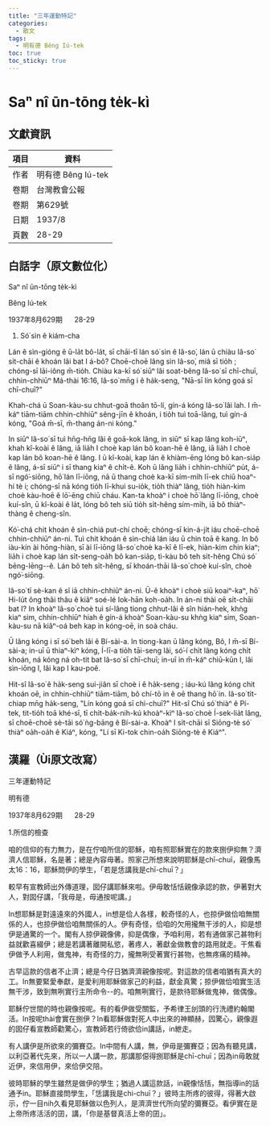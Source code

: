 ```yaml
---
title: "三年運動特記"
categories:
  - 散文
tags:
  - 明有德 Bêng Iú-tek
toc: true
toc_sticky: true
---
```


# Saⁿ nî ūn-tōng te̍k-kì

## 文獻資訊

| 項目 | 資料 |
|---|---|
| 作者 | 明有德 Bêng Iú-tek |
| 卷期 | 台灣教會公報 |
| 卷期 | 第629號 |
| 日期 | 1937/8 |
| 頁數 | 28-29 |

## 白話字（原文數位化）

Saⁿ nî ūn-tōng te̍k-kì

Bêng Iú-tek

1937年8月629期      28-29

1. Só͘ sìn ê kiám-cha

Lán ê sìn-gióng ê ū-la̍t bô-la̍t, sī chāi-tī lán só͘ sìn ê Iâ-so͘, lán ū chiàu Iâ-so͘ si̍t-chāi ê khoán lâi bat I á-bô? Choē-choē lâng sìn Iâ-so͘, miâ sī tio̍h ; chóng-sī lāi-iông m̄-tio̍h. Chiàu ka-kī só͘ siūⁿ lâi soat-bêng Iâ-so͘ sī chī-chuī, chhin-chhiūⁿ Má-thài 16:16, Iâ-so͘ mn̄g i ê ha̍k-seng, "Nā-sī lín kóng goá sī chī-chuī?"

Khah-chá ū Soan-kàu-su chhut-goā thoân tō-lí, gín-á kóng Iâ-so͘ lâi lah. I m̄-káⁿ tiām-tiām chhin-chhiūⁿ sêng-jīn ê khoán, i tio̍h tuì toā-lâng, tuì gín-á kóng, "Goá m̄-sī, m̄-thang án-ni kóng."

In siūⁿ Iâ-so͘ sī tuì hn̄g-hn̄g lâi ê goā-kok lâng, in siūⁿ sī kap lâng koh-iūⁿ, khah kî-koài ê lâng, iā lia̍h I choè kap lán bô koan-hē ê lâng, iā lia̍h I choè kap lán bô koan-hē ê lâng. I ū kî-koài, kap lán ê khiàm-ēng lóng bô kan-sia̍p ê lâng, á-sī siūⁿ i sī thang kiaⁿ ê chi̍t-ê. Koh ū lâng lia̍h i chhin-chhiūⁿ pu̍t, á-sī ngó͘-siōng, hō͘ lán lī-iōng, nā ū thang choè ka-kī sím-mi̍h lī-ek chiū hoaⁿ-hí tè i; chóng-sī nā kóng tio̍h lī-khui su-io̍k, tio̍h thiàⁿ lâng, tio̍h hiàn-kim choè kàu-hoē ê lō͘-ēng chiū cháu. Kan-ta khoàⁿ i choè hō͘ lâng lī-iōng, choè kuí-sîn, ū kî-koài ê la̍t, lóng bô teh siū tio̍h si̍t-hêng sím-mi̍h, iā bô thiàⁿ-thàng ê cheng-sîn.

Kó͘-chá chit khoán ê sìn-chiá put-chí choē; chóng-sī kin-á-ji̍t iáu choē-choē chhin-chhiūⁿ án-ni. Tuì chit khoán ê sìn-chiá lán iáu ū chin toā ê kang. In bô iàu-kín ài hōng-hiàn, sī ài lī-iōng Iâ-so͘ choè ka-kī ê lī-ek, hiàn-kim chin kiaⁿ; lia̍h i choè kap lán si̍t-seng-oa̍h bô kan-sia̍p, tì-kàu bô teh si̍t-hêng Chú só͘ bēng-lēng--ê. Lán bô teh si̍t-hêng, sī khoán-thāi Iâ-so͘ choè kuí-sîn, choè ngó͘-siōng.

Iâ-so͘ tī sè-kan ê sî iā chhin-chhiūⁿ án-ni. Ū-ê khoàⁿ i choè siū koaiⁿ-kaⁿ, hō͘ Hi-lu̍t ông thâi thâu ê kiâⁿ soé-lé Iok-hān koh-oa̍h. In án-ni thài oē si̍t-chāi bat I? In khoàⁿ Iâ-so͘ choè tuì sí-lâng tiong chhut-lâi ê sîn hián-hek, khǹg kiaⁿ sim, chhin-chhiūⁿ hiah ê gín-á khoàⁿ Soan-kàu-su khǹg kiaⁿ sim, Soan-kàu-su nā kiâⁿ-oá beh kap in kóng-oē, in soà cháu.

Ū lâng kóng i sī só͘ beh lâi ê Bí-sài-a. In tiong-kan ū lâng kóng, Bô, I m̄-sī Bí-sài-a; in-uī ū thiaⁿ-kìⁿ kóng, Í-lī-a tio̍h tāi-seng lâi, só͘-í chi̍t lâng kóng chi̍t khoán, ná kóng ná oh-tit bat Iâ-so͘ sī chī-chuī; in-uī in m̄-káⁿ chiū-kūn I, lâi sìn-iōng I, lâi kap I kau-poê.

Hit-sî Iâ-so͘ ê ha̍k-seng sui-jiân sī choè i ê ha̍k-seng ; iáu-kú lâng kóng chit khoán oē, in chhin-chhiūⁿ tiām-tiām, bô chí-tō in ê oē thang hō͘ in. Iâ-so͘ ti̍t-chiap mn̄g ha̍k-seng, "Lín kóng goá sī chi-chuī?" Hit-sî Chú só͘ thiàⁿ ê Pí-tek, tit-tio̍h toā khé-sī, tī chi̍t-ba̍k-nih-kú khoàⁿ-kìⁿ Iâ-so͘ choè Í-sek-lia̍t lâng, sī choē-choē sè-tāi só͘ ǹg-bāng ê Bí-sài-a. Khoàⁿ I si̍t-chāi sī Siōng-tè só͘ thiàⁿ oa̍h-oa̍h ê Kiáⁿ, kóng, "Lí sī Ki-tok chin-oa̍h Siōng-tè ê Kiáⁿ".

## 漢羅（Ùi原文改寫）

三年運動特記

明有德

1937年8月629期      28-29

1.所信的檢查

咱的信仰的有力無力，是在佇咱所信的耶穌，咱有照耶穌實在的款來捌伊抑無？濟濟人信耶穌，名是著；總是內容毋著。照家己所想來說明耶穌是chī-chuī，親像馬太16：16，耶穌問伊的學生，「若是恁講我是chī-chuī？」

較早有宣教師出外傳道理，囡仔講耶穌來啦。伊毋敢恬恬親像承認的款，伊著對大人，對囡仔講，「我毋是，毋通按呢講。」

In想耶穌是對遠遠來的外國人，in想是佮人各樣，較奇怪的人，也掠伊做佮咱無關係的人，也掠伊做佮咱無關係的人。伊有奇怪，佮咱的欠用攏無干涉的人，抑是想伊是通驚的一个。閣有人掠伊親像佛，抑是偶像，予咱利用，若有通做家己甚物利益就歡喜綴伊；總是若講著離開私慾，著疼人，著獻金做教會的路用就走。干焦看伊做予人利用，做鬼神，有奇怪的力，攏無咧受著實行甚物，也無疼痛的精神。

古早這款的信者不止濟；總是今仔日猶濟濟親像按呢。對這款的信者咱猶有真大的工。In無要緊愛奉獻，是愛利用耶穌做家己的利益，獻金真驚；掠伊做佮咱實生活無干涉，致到無咧實行主所命令--的。咱無咧實行，是款待耶穌做鬼神，做偶像。

耶穌佇世間的時也親像按呢。有的看伊做受關監，予希律王刣頭的行洗禮約翰閣活。In按呢thài會實在捌伊？In看耶穌做對死人中出來的神顯赫，囥驚心，親像遐的囡仔看宣教師勸驚心，宣教師若行倚欲佮in講話，in紲走。

有人講伊是所欲來的彌賽亞。In中間有人講，無，伊毋是彌賽亞；因為有聽見講，以利亞著代先來，所以一人講一款，那講那僫得捌耶穌是chī-chuī；因為in毋敢就近伊，來信用伊，來佮伊交陪。

彼時耶穌的學生雖然是做伊的學生；猶過人講這款話，in親像恬恬，無指導in的話通予in。耶穌直接問學生，「恁講我是chi-chuī？」彼時主所疼的彼得，得著大啟示，佇一目nih久看見耶穌做以色列人，是濟濟世代所向望的彌賽亞。看伊實在是上帝所疼活活的囝，講，「你是基督真活上帝的囝」。
